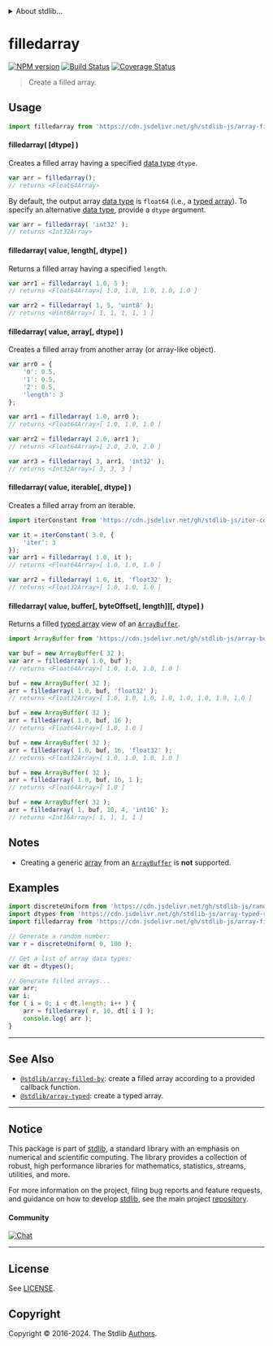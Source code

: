 <!--

@license Apache-2.0

Copyright (c) 2024 The Stdlib Authors.

Licensed under the Apache License, Version 2.0 (the "License");
you may not use this file except in compliance with the License.
You may obtain a copy of the License at

   http://www.apache.org/licenses/LICENSE-2.0

Unless required by applicable law or agreed to in writing, software
distributed under the License is distributed on an "AS IS" BASIS,
WITHOUT WARRANTIES OR CONDITIONS OF ANY KIND, either express or implied.
See the License for the specific language governing permissions and
limitations under the License.

-->


<details>
  <summary>
    About stdlib...
  </summary>
  <p>We believe in a future in which the web is a preferred environment for numerical computation. To help realize this future, we've built stdlib. stdlib is a standard library, with an emphasis on numerical and scientific computation, written in JavaScript (and C) for execution in browsers and in Node.js.</p>
  <p>The library is fully decomposable, being architected in such a way that you can swap out and mix and match APIs and functionality to cater to your exact preferences and use cases.</p>
  <p>When you use stdlib, you can be absolutely certain that you are using the most thorough, rigorous, well-written, studied, documented, tested, measured, and high-quality code out there.</p>
  <p>To join us in bringing numerical computing to the web, get started by checking us out on <a href="https://github.com/stdlib-js/stdlib">GitHub</a>, and please consider <a href="https://opencollective.com/stdlib">financially supporting stdlib</a>. We greatly appreciate your continued support!</p>
</details>

# filledarray

[![NPM version][npm-image]][npm-url] [![Build Status][test-image]][test-url] [![Coverage Status][coverage-image]][coverage-url] <!-- [![dependencies][dependencies-image]][dependencies-url] -->

> Create a filled array.

<!-- Section to include introductory text. Make sure to keep an empty line after the intro `section` element and another before the `/section` close. -->

<section class="intro">

</section>

<!-- /.intro -->

<!-- Package usage documentation. -->



<section class="usage">

## Usage

```javascript
import filledarray from 'https://cdn.jsdelivr.net/gh/stdlib-js/array-filled@deno/mod.js';
```

#### filledarray( \[dtype] )

Creates a filled array having a specified [data type][@stdlib/array/dtypes] `dtype`.

```javascript
var arr = filledarray();
// returns <Float64Array>
```

By default, the output array [data type][@stdlib/array/dtypes] is `float64` (i.e., a [typed array][mdn-typed-array]). To specify an alternative [data type][@stdlib/array/dtypes], provide a `dtype` argument.

```javascript
var arr = filledarray( 'int32' );
// returns <Int32Array>
```

#### filledarray( value, length\[, dtype] )

Returns a filled array having a specified `length`.

```javascript
var arr1 = filledarray( 1.0, 5 );
// returns <Float64Array>[ 1.0, 1.0, 1.0, 1.0, 1.0 ]

var arr2 = filledarray( 1, 5, 'uint8' );
// returns <Uint8Array>[ 1, 1, 1, 1, 1 ]
```

#### filledarray( value, array\[, dtype] )

Creates a filled array from another array (or array-like object).

```javascript
var arr0 = {
    '0': 0.5,
    '1': 0.5,
    '2': 0.5,
    'length': 3
};

var arr1 = filledarray( 1.0, arr0 );
// returns <Float64Array>[ 1.0, 1.0, 1.0 ]

var arr2 = filledarray( 2.0, arr1 );
// returns <Float64Array>[ 2.0, 2.0, 2.0 ]

var arr3 = filledarray( 3, arr1, 'int32' );
// returns <Int32Array>[ 3, 3, 3 ]
```

#### filledarray( value, iterable\[, dtype] )

Creates a filled array from an iterable.

```javascript
import iterConstant from 'https://cdn.jsdelivr.net/gh/stdlib-js/iter-constant@deno/mod.js';

var it = iterConstant( 3.0, {
    'iter': 3
});
var arr1 = filledarray( 1.0, it );
// returns <Float64Array>[ 1.0, 1.0, 1.0 ]

var arr2 = filledarray( 1.0, it, 'float32' );
// returns <Float32Array>[ 1.0, 1.0, 1.0 ]
```

#### filledarray( value, buffer\[, byteOffset\[, length]]\[, dtype] )

Returns a filled [typed array][mdn-typed-array] view of an [`ArrayBuffer`][mdn-arraybuffer].

```javascript
import ArrayBuffer from 'https://cdn.jsdelivr.net/gh/stdlib-js/array-buffer@deno/mod.js';

var buf = new ArrayBuffer( 32 );
var arr = filledarray( 1.0, buf );
// returns <Float64Array>[ 1.0, 1.0, 1.0, 1.0 ]

buf = new ArrayBuffer( 32 );
arr = filledarray( 1.0, buf, 'float32' );
// returns <Float32Array>[ 1.0, 1.0, 1.0, 1.0, 1.0, 1.0, 1.0, 1.0 ]

buf = new ArrayBuffer( 32 );
arr = filledarray( 1.0, buf, 16 );
// returns <Float64Array>[ 1.0, 1.0 ]

buf = new ArrayBuffer( 32 );
arr = filledarray( 1.0, buf, 16, 'float32' );
// returns <Float32Array>[ 1.0, 1.0, 1.0, 1.0 ]

buf = new ArrayBuffer( 32 );
arr = filledarray( 1.0, buf, 16, 1 );
// returns <Float64Array>[ 1.0 ]

buf = new ArrayBuffer( 32 );
arr = filledarray( 1, buf, 10, 4, 'int16' );
// returns <Int16Array>[ 1, 1, 1, 1 ]
```

</section>

<!-- /.usage -->

<!-- Package usage notes. Make sure to keep an empty line after the `section` element and another before the `/section` close. -->

<section class="notes">

## Notes

-   Creating a generic [array][mdn-array] from an [`ArrayBuffer`][mdn-arraybuffer] is **not** supported.

</section>

<!-- /.notes -->

<!-- Package usage examples. -->

<section class="examples">

## Examples

<!-- eslint no-undef: "error" -->

```javascript
import discreteUniform from 'https://cdn.jsdelivr.net/gh/stdlib-js/random-base-discrete-uniform@deno/mod.js';
import dtypes from 'https://cdn.jsdelivr.net/gh/stdlib-js/array-typed-real-dtypes@deno/mod.js';
import filledarray from 'https://cdn.jsdelivr.net/gh/stdlib-js/array-filled@deno/mod.js';

// Generate a random number:
var r = discreteUniform( 0, 100 );

// Get a list of array data types:
var dt = dtypes();

// Generate filled arrays...
var arr;
var i;
for ( i = 0; i < dt.length; i++ ) {
    arr = filledarray( r, 10, dt[ i ] );
    console.log( arr );
}
```

</section>

<!-- /.examples -->

<!-- Section to include cited references. If references are included, add a horizontal rule *before* the section. Make sure to keep an empty line after the `section` element and another before the `/section` close. -->

<section class="references">

</section>

<!-- /.references -->

<!-- Section for related `stdlib` packages. Do not manually edit this section, as it is automatically populated. -->

<section class="related">

* * *

## See Also

-   <span class="package-name">[`@stdlib/array-filled-by`][@stdlib/array/filled-by]</span><span class="delimiter">: </span><span class="description">create a filled array according to a provided callback function.</span>
-   <span class="package-name">[`@stdlib/array-typed`][@stdlib/array/typed]</span><span class="delimiter">: </span><span class="description">create a typed array.</span>

</section>

<!-- /.related -->

<!-- Section for all links. Make sure to keep an empty line after the `section` element and another before the `/section` close. -->


<section class="main-repo" >

* * *

## Notice

This package is part of [stdlib][stdlib], a standard library with an emphasis on numerical and scientific computing. The library provides a collection of robust, high performance libraries for mathematics, statistics, streams, utilities, and more.

For more information on the project, filing bug reports and feature requests, and guidance on how to develop [stdlib][stdlib], see the main project [repository][stdlib].

#### Community

[![Chat][chat-image]][chat-url]

---

## License

See [LICENSE][stdlib-license].


## Copyright

Copyright &copy; 2016-2024. The Stdlib [Authors][stdlib-authors].

</section>

<!-- /.stdlib -->

<!-- Section for all links. Make sure to keep an empty line after the `section` element and another before the `/section` close. -->

<section class="links">

[npm-image]: http://img.shields.io/npm/v/@stdlib/array-filled.svg
[npm-url]: https://npmjs.org/package/@stdlib/array-filled

[test-image]: https://github.com/stdlib-js/array-filled/actions/workflows/test.yml/badge.svg?branch=main
[test-url]: https://github.com/stdlib-js/array-filled/actions/workflows/test.yml?query=branch:main

[coverage-image]: https://img.shields.io/codecov/c/github/stdlib-js/array-filled/main.svg
[coverage-url]: https://codecov.io/github/stdlib-js/array-filled?branch=main

<!--

[dependencies-image]: https://img.shields.io/david/stdlib-js/array-filled.svg
[dependencies-url]: https://david-dm.org/stdlib-js/array-filled/main

-->

[chat-image]: https://img.shields.io/gitter/room/stdlib-js/stdlib.svg
[chat-url]: https://app.gitter.im/#/room/#stdlib-js_stdlib:gitter.im

[stdlib]: https://github.com/stdlib-js/stdlib

[stdlib-authors]: https://github.com/stdlib-js/stdlib/graphs/contributors

[umd]: https://github.com/umdjs/umd
[es-module]: https://developer.mozilla.org/en-US/docs/Web/JavaScript/Guide/Modules

[deno-url]: https://github.com/stdlib-js/array-filled/tree/deno
[deno-readme]: https://github.com/stdlib-js/array-filled/blob/deno/README.md
[umd-url]: https://github.com/stdlib-js/array-filled/tree/umd
[umd-readme]: https://github.com/stdlib-js/array-filled/blob/umd/README.md
[esm-url]: https://github.com/stdlib-js/array-filled/tree/esm
[esm-readme]: https://github.com/stdlib-js/array-filled/blob/esm/README.md
[branches-url]: https://github.com/stdlib-js/array-filled/blob/main/branches.md

[stdlib-license]: https://raw.githubusercontent.com/stdlib-js/array-filled/main/LICENSE

[mdn-array]: https://developer.mozilla.org/en-US/docs/Web/JavaScript/Reference/Global_Objects/Array

[mdn-typed-array]: https://developer.mozilla.org/en-US/docs/Web/JavaScript/Reference/Global_Objects/TypedArray

[mdn-arraybuffer]: https://developer.mozilla.org/en-US/docs/Web/JavaScript/Reference/Global_Objects/ArrayBuffer

[@stdlib/array/dtypes]: https://github.com/stdlib-js/array-dtypes/tree/deno

<!-- <related-links> -->

[@stdlib/array/filled-by]: https://github.com/stdlib-js/array-filled-by/tree/deno

[@stdlib/array/typed]: https://github.com/stdlib-js/array-typed/tree/deno

<!-- </related-links> -->

</section>

<!-- /.links -->
